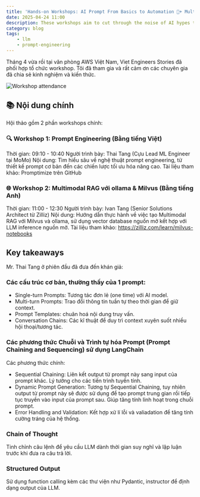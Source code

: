 ```yaml
---
title: 'Hands-on Workshops: AI Prompt From Basics to Automation 🚀+ Multimodal RAG with ollama & Milvus'
date: 2025-04-24 11:00
description: ​These workshops aim to cut through the noise of AI hypes to help you understand what are truly important for you to learn, offering attendees a unique opportunity to learn from industry leaders and people who really built and operated AI & ML systems in production.
category: blog
tags:
    - llm
    - prompt-engineering
---
```


Tháng 4 vừa rồi tại văn phòng AWS Việt Nam, Viet Engineers Stories đã phối hợp tổ chức workshop. Tôi đã tham gia và rất cảm ơn các chuyên gia đã chia sẻ kinh nghiệm và kiến thức.


![Workshop attendance](https://static.ssan.me/prompt-engineering-viet-eng-stories.JPG)

## 📚 Nội dung chính
Hội thảo gồm 2 phần workshops chính:

### 🔍 Workshop 1: Prompt Engineering (Bằng tiếng Việt)

Thời gian: 09:10 - 10:40
Người trình bày: Thai Tang (Cựu Lead ML Engineer tại MoMo)
Nội dung: Tìm hiểu sâu về nghệ thuật prompt engineering, từ thiết kế prompt cơ bản đến các chiến lược tối ưu hóa nâng cao.
Tài liệu tham khảo: Promptimize trên GitHub

### 🌐 Workshop 2: Multimodal RAG với ollama & Milvus (Bằng tiếng Anh)

Thời gian: 11:00 - 12:30
Người trình bày: Ivan Tang (Senior Solutions Architect từ Zilliz)
Nội dung: Hướng dẫn thực hành về việc tạo Multimodal RAG với Milvus và ollama, sử dụng vector database nguồn mở kết hợp với LLM inference nguồn mở.
Tài liệu tham khảo: https://zilliz.com/learn/milvus-notebooks

## Key takeaways
Mr. Thai Tang ở phiên đầu đã đưa đến khán giả:

### Các cấu trúc cơ bản, thường thấy của 1 prompt:

* Single-turn Prompts: Tương tác đơn lẻ (one time) với AI model.
* Multi-turn Prompts: Trao đổi thông tin tuần tự theo thời gian để giữ context.
* Prompt Templates: chuân hoá nội dung truy vấn.
* Conversation Chains: Các kĩ thuật để duy trì context xuyên suốt nhiều hội thoại/tương tác.

### Các phương thức Chuỗi và Trình tự hóa Prompt (Prompt Chaining and Sequencing) sử dụng LangChain

Các phương thức chính:

- Sequential Chaining: Liên kết output từ prompt này sang input của prompt khác. Lý tưởng cho các tiến trình tuyến tính.
- Dynamic Prompt Generation: Tương tự Sequential Chaining, tuy nhiên output từ prompt này sẽ được sử dụng để tạo prompt trung gian rồi tiếp tục truyền vào input của prompt sau. Giúp tăng tính linh hoạt trong chuỗi prompt.
- Error Handling and Validation: Kết hợp xử lí lỗi và valiadation để tăng tính cường tráng của hệ thống.

### Chain of Thought
Tinh chỉnh câu lệnh để yêu cầu LLM dành thời gian suy nghĩ và lập luận trước khi đưa ra câu trả lời.

### Structured Output
Sử dụng function calling kèm các thư viện như Pydantic, instructor để định dạng output của LLM.
